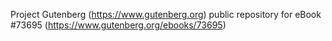 Project Gutenberg (https://www.gutenberg.org) public repository for
eBook #73695 (https://www.gutenberg.org/ebooks/73695)
